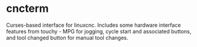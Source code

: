 # cncterm

Curses-based interface for linuxcnc. Includes some hardware interface
features from touchy - MPG for jogging, cycle start and associated
buttons, and tool changed button for manual tool changes.


